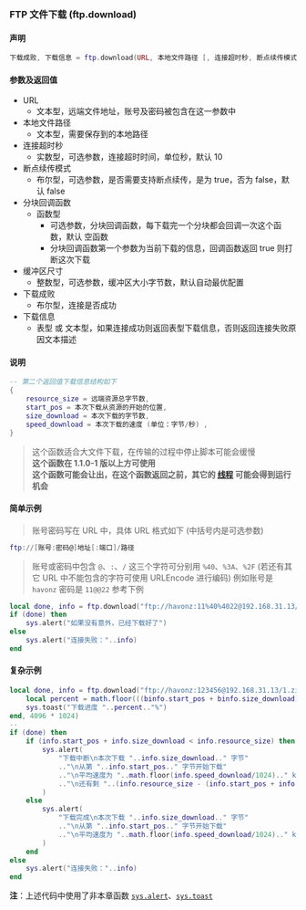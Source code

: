 ### FTP 文件下载 \(**ftp\.download**\)


#### 声明
```lua
下载成败, 下载信息 = ftp.download(URL, 本地文件路径 [, 连接超时秒, 断点续传模式, 分块回调函数, 缓冲区尺寸 ])
```


#### 参数及返回值
- URL
    - 文本型，远端文件地址，账号及密码被包含在这一参数中
- 本地文件路径
    - 文本型，需要保存到的本地路径
- 连接超时秒
    - 实数型，可选参数，连接超时时间，单位秒，默认 10
- 断点续传模式
    - 布尔型，可选参数，是否需要支持断点续传，是为 true，否为 false，默认 false
- 分块回调函数
    - 函数型
         - 可选参数，分块回调函数，每下载完一个分块都会回调一次这个函数，默认 空函数
         - 分块回调函数第一个参数为当前下载的信息，回调函数返回 true 则打断这次下载
- 缓冲区尺寸
    - 整数型，可选参数，缓冲区大小字节数，默认自动最优配置
- 下载成败
    - 布尔型，连接是否成功
- 下载信息
    - 表型 或 文本型，如果连接成功则返回表型下载信息，否则返回连接失败原因文本描述


#### 说明
```lua
-- 第二个返回值下载信息结构如下
{
    resource_size = 远端资源总字节数,
    start_pos = 本次下载从资源的开始的位置,
    size_download = 本次下载的字节数,
    speed_download = 本次下载的速度 (单位：字节/秒) ,
}
```
> 这个函数适合大文件下载，在传输的过程中停止脚本可能会缓慢  
> **这个函数在 1\.1\.0\-1 版以上方可使用**  
> **这个函数可能会让出，在这个函数返回之前，其它的 [线程](/Handbook/thread/README.md) 可能会得到运行机会**  



#### 简单示例  
> 账号密码写在 URL 中，具体 URL 格式如下 \(中括号内是可选参数\)  
```lua
ftp://[账号:密码@]地址[:端口]/路径
```
> 账号或密码中包含 `@`、`:`、`/` 这三个字符可分别用 `%40`、`%3A`、`%2F` \(若还有其它 URL 中不能包含的字符可使用 URLEncode 进行编码\) 
> 例如账号是 ``havonz`` 密码是 ``11@@22`` 参考下例
```lua
local done, info = ftp.download("ftp://havonz:11%40%4022@192.168.31.13/1.zip", "/var/mobile/1.zip")
if (done) then
    sys.alert("如果没有意外，已经下载好了")
else
    sys.alert("连接失败："..info)
end
```


#### 复杂示例  
```lua
local done, info = ftp.download("ftp://havonz:123456@192.168.31.13/1.zip", "/var/mobile/1.zip", 10, true, function(binfo)
    local percent = math.floor(((binfo.start_pos + binfo.size_download) / binfo.resource_size) * 100)
    sys.toast("下载进度 "..percent.."%")
end, 4096 * 1024)
--
if (done) then
	if (info.start_pos + info.size_download < info.resource_size) then
	    sys.alert(
	        "下载中断\n本次下载 "..info.size_download.." 字节"
	        .."\n从第 "..info.start_pos.." 字节开始下载"
	        .."\n平均速度为 "..math.floor(info.speed_download/1024).." kB/s"
	        .."\n还有剩 "..(info.resource_size - (info.start_pos + info.size_download)).." 字节"
	    )
	else
	    sys.alert(
	        "下载完成\n本次下载 "..info.size_download.." 字节"
	        .."\n从第 "..info.start_pos.." 字节开始下载"
	        .."\n平均速度为 "..math.floor(info.speed_download/1024).." kB/s"
	    )
	end
else
	sys.alert("连接失败："..info)
end
```
**注**：上述代码中使用了非本章函数 [`sys.alert`](/Handbook/sys/sys.alert.md)、[`sys.toast`](/Handbook/sys/sys.toast.md)  

